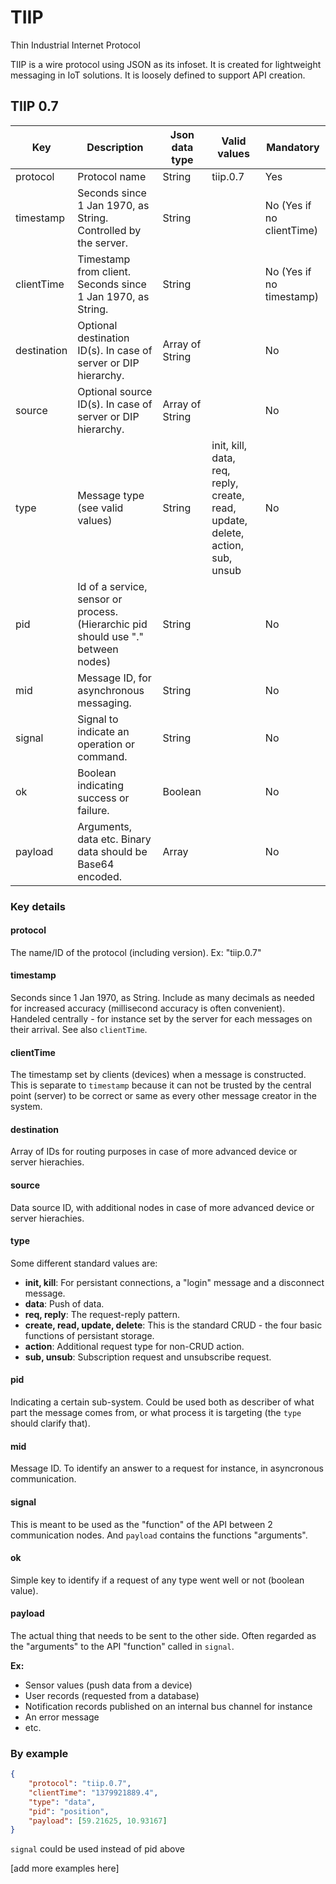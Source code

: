 # TIIP
Thin Industrial Internet Protocol

TIIP is a wire protocol using JSON as its infoset. It is created for lightweight messaging in IoT solutions. It is loosely defined to support API creation.

## TIIP 0.7

| Key | Description | Json data type | Valid values | Mandatory |
| --- | ----------- | -------------- | ------------ | --------- |
| protocol    |	Protocol name                                                                     |	String          | tiip.0.7                                                               | Yes |
| timestamp   | Seconds since 1 Jan 1970, as String. Controlled by the server.                    | String          |                                                                        | No (Yes if no clientTime) |
| clientTime  | Timestamp from client. Seconds since 1 Jan 1970, as String.                       | String          |                                                                        | No (Yes if no timestamp) |
| destination | Optional destination ID(s). In case of server or DIP hierarchy.                   | Array of String |                                                                        | No |
| source      | Optional source ID(s). In case of server or DIP hierarchy.                        | Array of String |                                                                        | No |
| type        | Message type (see valid values)                                                   | String          | init, kill, data, req, reply, create, read, update, delete, action, sub, unsub | No |
| pid         | Id of a service, sensor or process. (Hierarchic pid should use "." between nodes) | String          |                                                                        | No |
| mid         | Message ID, for asynchronous messaging.                                           | String          |                                                                        | No |
| signal      | Signal to indicate an operation or command.                                       | String          |                                                                        | No |
| ok          | Boolean indicating success or failure.                                            | Boolean         |                                                                        | No |
| payload     | Arguments, data etc. Binary data should be Base64 encoded.                        | Array           |                                                                        | No |

### Key details

#### protocol
The name/ID of the protocol (including version). Ex: "tiip.0.7"

#### timestamp
Seconds since 1 Jan 1970, as String. Include as many decimals as needed for increased accuracy (millisecond accuracy is often convenient). 
Handeled centrally - for instance set by the server for each messages on their arrival. See also `clientTime`.

#### clientTime
The timestamp set by clients (devices) when a message is constructed. This is separate to `timestamp` because it can not be trusted by the central point (server) to be correct or same as every other message creator in the system.

#### destination
Array of IDs for routing purposes in case of more advanced device or server hierachies.

#### source
Data source ID, with additional nodes in case of more advanced device or server hierachies.

#### type
Some different standard values are:
- **init, kill**: For persistant connections, a "login" message and a disconnect message.
- **data**: Push of data.
- **req, reply**: The request-reply pattern.
- **create, read, update, delete**: This is the standard CRUD - the four basic functions of persistant storage.
- **action**: Additional request type for non-CRUD action.
- **sub, unsub**: Subscription request and unsubscribe request.

#### pid
Indicating a certain sub-system. Could be used both as describer of what part the message comes from, or what process it is targeting (the `type` should clarify that).

#### mid
Message ID. To identify an answer to a request for instance, in asyncronous communication.

#### signal
This is meant to be used as the "function" of the API between 2 communication nodes. And `payload` contains the functions "arguments".

#### ok
Simple key to identify if a request of any type went well or not (boolean value).

#### payload
The actual thing that needs to be sent to the other side. Often regarded as the "arguments" to the API "function" called in `signal`.

**Ex:** 
- Sensor values (push data from a device)
- User records (requested from a database)
- Notification records published on an internal bus channel for instance
- An error message
- etc.

### By example
```json
{
    "protocol": "tiip.0.7",
    "clientTime": "1379921889.4",
    "type": "data",
    "pid": "position",
    "payload": [59.21625, 10.93167]
}
```
`signal` could be used instead of pid above

[add more examples here]
